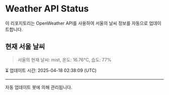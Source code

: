 
# Weather API Status

이 리포지토리는 OpenWeather API를 사용하여 서울의 날씨 정보를 자동으로 업데이트합니다.

## 현재 서울 날씨
> 서울의 현재 날씨: mist, 온도: 16.76°C, 습도: 77%

⏳ 업데이트 시간: 2025-04-18 02:38:09 (UTC)

---
자동 업데이트 봇에 의해 관리됩니다.

